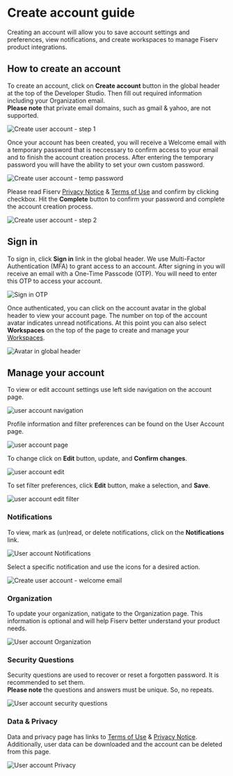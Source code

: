 
# Create account guide

Creating an account will allow you to save account settings and preferences, view notifications, and create workspaces to manage Fiserv product integrations.

## How to create an account

To create an account, click on **Create account** button in the global header at the top of the Developer Studio. Then fill out required information including your Organization email. <br> **Please note** that private email domains, such as gmail & yahoo, are not supported.

![Create user account - step 1](./images/user-account/user-account-create-step-1.png)

Once your account has been created, you will receive a Welcome email with a temporary password that is neccessary to confirm access to your email and to finish the account creation process. After entering the temporary password you will have the ability to set your own custom password.

![Create user account - temp password](./images/user-account/user-account-temp-pw.png)

Please read Fiserv [Privacy Notice](?path=/privacy-notice.md) & [Terms of Use](?path=/terms-of-use.md) and confirm by clicking checkbox. Hit the **Complete** button to confirm your password and complete the account creation process.

![Create user account - step 2](./images/user-account/user-account-create-step-2.png)

## Sign in

To sign in, click **Sign in** link in the global header.
We use Multi-Factor Authentication (MFA) to grant access to an account. After signing in you will receive an email with a One-Time Passcode (OTP). You will need to enter this OTP to access your account.

![Sign in OTP](./images/user-account/user-account-otp.png)

Once authenticated, you can click on the account avatar in the global header to view your account page. The number on top of the account avatar indicates unread notifications. At this point you can also select **Workspaces** on the top of the page to create and manage your [Workspaces](?path=/enable-workspaces.md).

![Avatar in global header](./images/user-account/user-account.png)


## Manage your account

To view or edit account settings use left side navigation on the account page.

![user account navigation](./images/user-account/user-account-navigation.png)

Profile information and filter preferences can be found on the User Account page. 

![user account page](./images/user-account/user-account-page.png)

To change click on **Edit** button, update, and **Confirm changes**.

![user account edit](./images/user-account/user-account-edit.png)

To set filter preferences, click **Edit** button, make a selection, and **Save**.

![user account edit filter](./images/user-account/user-account-edit-filters.png)

### Notifications

To view, mark as (un)read, or delete notifications, click on the **Notifications** link. 

![User account Notifications](./images/user-account/user-account-notifications.png)

Select a specific notification and use the icons for a desired action.

![Create user account - welcome email](./images/user-account/user-account-welcome-notification.png)


### Organization

To update your organization, natigate to the Organization page. This information is optional and will help Fiserv better understand your product needs.

![User account Organization](./images/user-account/user-account-edit-organization.png)


### Security Questions

Security questions are used to recover or reset a forgotten password. It is recommended to set them. <br> **Please note** the questions and answers must be unique. So, no repeats.

![User account security questions](./images/user-account/user-account-security-questions.png)


### Data & Privacy

Data and privacy page has links to [Terms of Use](?path=/terms-of-use.md) & [Privacy Notice](?path=/privacy-notice.md). Additionally, user data can be downloaded and the account can be deleted from this page.

![User account Privacy](./images/user-account/user-account-privacy.png)



